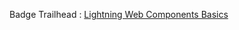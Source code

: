Badge Trailhead : [Lightning Web Components Basics](https://trailhead.salesforce.com/fr/content/learn/modules/lightning-web-components-basics)


